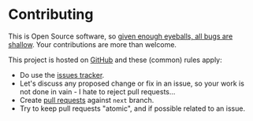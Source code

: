 # Contributing

This is Open Source software, so [given enough eyeballs, all bugs are shallow](https://en.wikipedia.org/wiki/Linus%27s_Law). Your contributions are more than welcome.

This project is hosted on [GitHub](https://githhub.com/vincentmin/privapy) and these (common) rules apply:

* Do use the [issues tracker](https://githhub.com/vincentmin/privapy/issues).
* Let's discuss any proposed change or fix in an issue, so your work is not done in vain - I hate to reject pull requests...
* Create [pull requests](https://githhub.com/vincentmin/privapy/pulls) against `next` branch.
* Try to keep pull requests "atomic", and if possible related to an issue.
